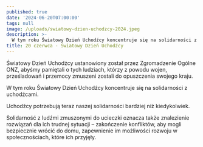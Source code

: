 ```yaml
---
published: true
date: '2024-06-20T07:00:00'
tags: null
image: /uploads/swiatowy-dzien-uchodzcy-2024.jpeg
description: >-
  W tym roku Światowy Dzień Uchodźcy koncentruje się na solidarności z uchodźcami.
title: 20 czerwca - Światowy Dzień Uchodźcy
---
```


Światowy Dzień Uchodźcy ustanowiony został przez Zgromadzenie Ogólne ONZ, abyśmy pamiętali o tych ludziach, którzy z powodu wojen, prześladowań i przemocy zmuszeni zostali do opuszczenia swojego kraju.

W tym roku Światowy Dzień Uchodźcy koncentruje się na solidarności z uchodźcami.

Uchodźcy potrzebują teraz naszej solidarności bardziej niż kiedykolwiek. 

Solidarność z ludźmi zmuszonymi do ucieczki oznacza także znalezienie rozwiązań dla ich trudnej sytuacji – zakończenie konfliktów, aby mogli bezpiecznie wrócić do domu, zapewnienie im możliwości rozwoju w społecznościach, które ich przyjęły.